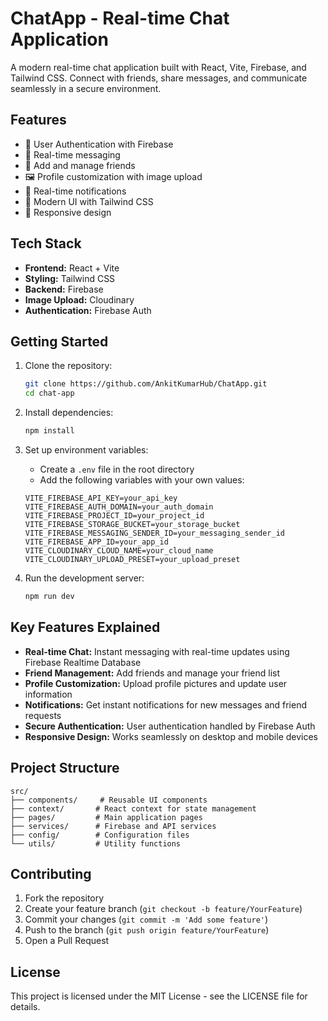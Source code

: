 # ChatApp - Real-time Chat Application

A modern real-time chat application built with React, Vite, Firebase, and Tailwind CSS. Connect with friends, share messages, and communicate seamlessly in a secure environment.

## Features

- 🔐 User Authentication with Firebase
- 💬 Real-time messaging
- 👥 Add and manage friends
- 🖼️ Profile customization with image upload
- 🔔 Real-time notifications
- 🎨 Modern UI with Tailwind CSS
- 📱 Responsive design

## Tech Stack

- **Frontend:** React + Vite
- **Styling:** Tailwind CSS
- **Backend:** Firebase
- **Image Upload:** Cloudinary
- **Authentication:** Firebase Auth

## Getting Started

1. Clone the repository:
   ```bash
   git clone https://github.com/AnkitKumarHub/ChatApp.git
   cd chat-app
   ```

2. Install dependencies:
   ```bash
   npm install
   ```

3. Set up environment variables:
   - Create a `.env` file in the root directory
   - Add the following variables with your own values:
   ```env
   VITE_FIREBASE_API_KEY=your_api_key
   VITE_FIREBASE_AUTH_DOMAIN=your_auth_domain
   VITE_FIREBASE_PROJECT_ID=your_project_id
   VITE_FIREBASE_STORAGE_BUCKET=your_storage_bucket
   VITE_FIREBASE_MESSAGING_SENDER_ID=your_messaging_sender_id
   VITE_FIREBASE_APP_ID=your_app_id
   VITE_CLOUDINARY_CLOUD_NAME=your_cloud_name
   VITE_CLOUDINARY_UPLOAD_PRESET=your_upload_preset
   ```

4. Run the development server:
   ```bash
   npm run dev
   ```

## Key Features Explained

- **Real-time Chat:** Instant messaging with real-time updates using Firebase Realtime Database
- **Friend Management:** Add friends and manage your friend list
- **Profile Customization:** Upload profile pictures and update user information
- **Notifications:** Get instant notifications for new messages and friend requests
- **Secure Authentication:** User authentication handled by Firebase Auth
- **Responsive Design:** Works seamlessly on desktop and mobile devices

## Project Structure

```
src/
├── components/     # Reusable UI components
├── context/       # React context for state management
├── pages/         # Main application pages
├── services/      # Firebase and API services
├── config/        # Configuration files
└── utils/         # Utility functions
```

## Contributing

1. Fork the repository
2. Create your feature branch (`git checkout -b feature/YourFeature`)
3. Commit your changes (`git commit -m 'Add some feature'`)
4. Push to the branch (`git push origin feature/YourFeature`)
5. Open a Pull Request

## License

This project is licensed under the MIT License - see the LICENSE file for details.

